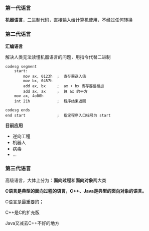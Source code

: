 ### 第一代语言

**机器语言**，二进制代码，直接输入给计算机使用，不经过任何转换

### 第二代语言

**汇编语言**

解决人类无法读懂机器语言的问题，用指令代替二进制

```
codesg segment
	start:
		mov ax, 0123h  ;  寄存器送入值
		mov bx, 0457h  
		add ax, bx     ;  ax + bx 寄存器值相加
		add ax, ax     ;  算 ax 的平方
	mov ax, 4o00h
	int 21h            ;  程序结束返回
	
codesg ends
end start              ;  指定程序入口标号为 start
```

**目前应用**

- 逆向工程
- 机器人
- 病毒
- ...

### 第三代语言

高级语言，大体上分为：**面向过程**和**面向对象**两大类

**C语言是典型的面向过程的语言，C++、Java是典型的面向对象的语言。**

C语言是最重要的；

C++是C的扩充版

Java又减去C++不好的地方